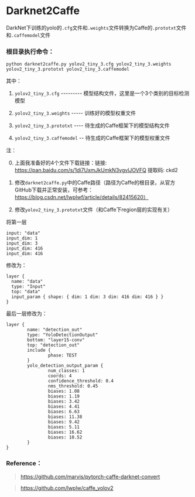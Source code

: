 # Darknet2Caffe
DarkNet下训练的yolo的`.cfg`文件和`.weights`文件转换为Caffe的`.prototxt`文件和`.caffemodel`文件

### 根目录执行命令：
```
python darknet2caffe.py yolov2_tiny_3.cfg yolov2_tiny_3.weights yolov2_tiny_3.prototxt yolov2_tiny_3.caffemodel
```

其中：

1. `yolov2_tiny_3.cfg` --------- 模型结构文件，这里是一个3个类别的目标检测模型

2. `yolov2_tiny_3.weights` ----- 训练好的模型权重文件

3. `yolov2_tiny_3.prototxt` ---- 待生成的Caffe框架下的模型结构文件

4. `yolov2_tiny_3.caffemodel` -- 待生成的Caffe框架下的模型权重文件


注：

0. 上面我准备好的4个文件下载链接：链接: https://pan.baidu.com/s/1di7UxmJkUmkN3vgvlJOVFQ 提取码: ckd2

1. 修改`darknet2caffe.py`中的Caffe路径（路径为Caffe的根目录，从官方GitHub下载并正常安装，可参考：https://blog.csdn.net/lwplwf/article/details/82415620）

2. 修改`yolov2_tiny_3.prototxt`文件（和Caffe下region层的实现有关）

将第一层
```
input: "data"
input_dim: 1
input_dim: 3
input_dim: 416
input_dim: 416
```

修改为：

```
layer {
  name: "data"
  type: "Input"
  top: "data"
  input_param { shape: { dim: 1 dim: 3 dim: 416 dim: 416 } }
}

```
最后一层修改为：
```
layer {
        name: "detection_out"
        type: "YoloDetectionOutput"
        bottom: "layer15-conv"
        top: "detection_out"
        include {
                phase: TEST
        }
        yolo_detection_output_param {
                num_classes: 1
                coords: 4
                confidence_threshold: 0.4
                nms_threshold: 0.45
                biases: 1.08
                biases: 1.19
                biases: 3.42
                biases: 4.41
                biases: 6.63
                biases: 11.38
                biases: 9.42
                biases: 5.11
                biases: 16.62
                biases: 10.52
        }
}
```

### Reference：
> https://github.com/marvis/pytorch-caffe-darknet-convert

> https://github.com/lwplw/caffe_yolov2
